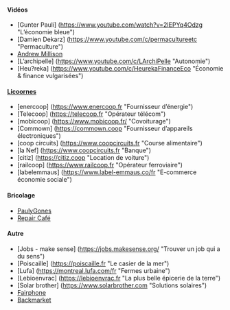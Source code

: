 #### Vidéos

- [Gunter Pauli] (https://www.youtube.com/watch?v=2IEPYq4Odzg "L’économie bleue")
- [Damien Dekarz] (https://www.youtube.com/c/permacultureetc "Permaculture")
- [Andrew Millison](https://www.youtube.com/c/amillison "Permaculture")
- [L’archipelle] (https://www.youtube.com/c/LArchiPelle "Autonomie")
- [Heu?reka] (https://www.youtube.com/c/HeurekaFinanceEco "Économie & finance vulgarisées")

#### [Licoornes](https://www.licoornes.coop "Groupement de coopératives pour fournir des alternatives plus saines à notre consommation")
- [enercoop] (https://www.enercoop.fr "Fournisseur d’énergie")
- [Telecoop] (https://telecoop.fr "Opérateur télécom")
- [mobicoop] (https://www.mobicoop.fr/ "Covoiturage")
- [Commown] (https://commown.coop "Fournisseur d’appareils électroniques")
- [coop circuits] (https://www.coopcircuits.fr "Course alimentaire")
- [la Nef] (https://www.coopcircuits.fr "Banque")
- [citiz] (https://citiz.coop "Location de voiture")
- [railcoop] (https://www.railcoop.fr "Opérateur ferroviaire")
- [labelemmaus] (https://www.label-emmaus.co/fr "E-commerce économie sociale")

#### Bricolage

- [PaulyGones](https://www.youtube.com/@Paulygones/videos "Superbes vidéos de bricolage")
- [Repair Café](https://www.repaircafe.org/fr/ "Réseau de café pour réparer nos bouzins")

#### Autre

- [Jobs - make sense] (https://jobs.makesense.org/ "Trouver un job qui a du sens")
- [Poiscaille] (https://poiscaille.fr "Le casier de la mer")
- [Lufa] (https://montreal.lufa.com/fr "Fermes urbaine")
- [Lebioenvrac] (https://lebioenvrac.fr "La plus belle épicerie de la terre")
- [Solar brother] (https://www.solarbrother.com "Solutions solaires")
- [Fairphone](https://www.fairphone.com/fr "Un smartphone utraréparable qui essaye d'avoir le moins de sang possible sur l'écran")
- [Backmarket](https://www.backmarket.fr/fr-fr "Vente \(et achat\) d'objets reconditionnés")
